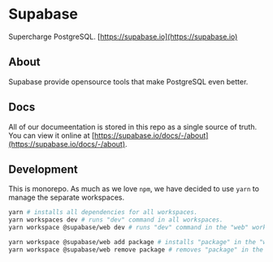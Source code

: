 # Supabase

Supercharge PostgreSQL. [https://supabase.io](https://supabase.io)

## About

Supabase provide opensource tools that make PostgreSQL even better.

## Docs

All of our documeentation is stored in this repo as a single source of truth. You can view it online at [https://supabase.io/docs/-/about](https://supabase.io/docs/-/about).

## Development

This is monorepo. As much as we love `npm`, we have decided to use `yarn` to manage the separate workspaces.

```sh
yarn # installs all dependencies for all workspaces.
yarn workspaces dev # runs "dev" command in all workspaces.
yarn workspace @supabase/web dev # runs "dev" command in the "web" workspace.

yarn workspace @supabase/web add package # installs "package" in the "web" workspace
yarn workspace @supabase/web remove package # removes "package" in the "web" workspace
```
